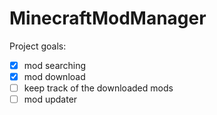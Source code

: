 # MinecraftModManager

Project goals:

- [x] mod searching
- [x] mod download
- [ ] keep track of the downloaded mods
- [ ] mod updater
